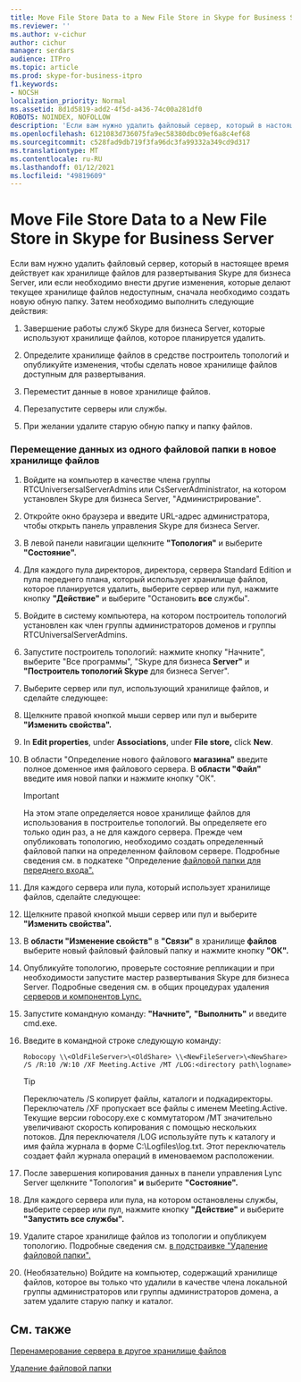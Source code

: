 ```yaml
---
title: Move File Store Data to a New File Store in Skype for Business Server
ms.reviewer: ''
ms.author: v-cichur
author: cichur
manager: serdars
audience: ITPro
ms.topic: article
ms.prod: skype-for-business-itpro
f1.keywords:
- NOCSH
localization_priority: Normal
ms.assetid: 8d1d5819-add2-4f5d-a436-74c00a281df0
ROBOTS: NOINDEX, NOFOLLOW
description: 'Если вам нужно удалить файловый сервер, который в настоящее время действует как хранилище файлов для развертывания Skype для бизнеса Server, или если необходимо внести другие изменения, которые делают текущее хранилище файлов недоступным, сначала необходимо создать новую обную папку. Затем необходимо выполнить следующие действия:'
ms.openlocfilehash: 6121083d736075fa9ec58380dbc09ef6a8c4ef68
ms.sourcegitcommit: c528fad9db719f3fa96dc3fa99332a349cd9d317
ms.translationtype: MT
ms.contentlocale: ru-RU
ms.lasthandoff: 01/12/2021
ms.locfileid: "49819609"
---
```

# <a name="move-file-store-data-to-a-new-file-store-in-skype-for-business-server"></a>Move File Store Data to a New File Store in Skype for Business Server

Если вам нужно удалить файловый сервер, который в настоящее время действует как хранилище файлов для развертывания Skype для бизнеса Server, или если необходимо внести другие изменения, которые делают текущее хранилище файлов недоступным, сначала необходимо создать новую обную папку. Затем необходимо выполнить следующие действия:

1. Завершение работы служб Skype для бизнеса Server, которые используют хранилище файлов, которое планируется удалить.

2. Определите хранилище файлов в средстве построитель топологий и опубликуйте изменения, чтобы сделать новое хранилище файлов доступным для развертывания.

3. Переместит данные в новое хранилище файлов.

4. Перезапустите серверы или службы.

5. При желании удалите старую обную папку и папку файлов.

### <a name="to-move-file-store-data-from-one-file-store-to-a-new-file-store"></a>Перемещение данных из одного файловой папки в новое хранилище файлов

1. Войдите на компьютер в качестве члена группы RTCUniversersalServerAdmins или CsServerAdministrator, на котором установлен Skype для бизнеса Server, "Администрирование".

2. Откройте окно браузера и введите URL-адрес администратора, чтобы открыть панель управления Skype для бизнеса Server.

3. В левой панели навигации щелкните **"Топология"** и выберите **"Состояние".**

4. Для каждого пула директоров, директора, сервера Standard Edition и пула переднего плана, который использует хранилище файлов, которое планируется удалить, выберите сервер или пул, нажмите кнопку **"Действие"** и выберите "Остановить **все** службы".

5. Войдите в систему компьютера, на котором построитель топологий установлен как член группы администраторов доменов и группы RTCUniversalServerAdmins.

6. Запустите построитель топологий: нажмите кнопку "Начните", выберите "Все программы", "Skype для бизнеса **Server"** и **"Построитель топологий Skype** для бизнеса Server".

7. Выберите сервер или пул, использующий хранилище файлов, и сделайте следующее:

8. Щелкните правой кнопкой мыши сервер или пул и выберите **"Изменить свойства".**

9. In **Edit properties**, under **Associations**, under **File store,** click **New**.

10. В области "Определение нового файлового **магазина"** введите полное доменное имя файлового сервера. В **области "Файл"** введите имя новой папки и нажмите кнопку "ОК". 

     > [!IMPORTANT]
     > На этом этапе определяется новое хранилище файлов для использования в построителье топологий. Вы определяете его только один раз, а не для каждого сервера. Прежде чем опубликовать топологию, необходимо создать определенный файловой папки на определенном файловом сервере. Подробные сведения см. в подкатеке "Определение [файловой папки для переднего входа".](https://technet.microsoft.com/library/90994400-c4e5-4509-af41-121ac716fbca.aspx)

11. Для каждого сервера или пула, который использует хранилище файлов, сделайте следующее:

12. Щелкните правой кнопкой мыши сервер или пул и выберите **"Изменить свойства".**

13. В **области "Изменение свойств"** в **"Связи"** в хранилище **файлов** выберите новый файловый файловый папку и нажмите кнопку **"ОК".**

14. Опубликуйте топологию, проверьте состояние репликации и при необходимости запустите мастер развертывания Skype для бизнеса Server. Подробные сведения см. в общих процедурах удаления [серверов и компонентов Lync.](https://technet.microsoft.com/library/5438ce1e-57fa-4031-8bdb-3af6581d901b.aspx)

15. Запустите командную команду: **"Начните",** **"Выполнить"** и введите cmd.exe.

16. Введите в командной строке следующую команду:

    ```console
    Robocopy \\<OldFileServer>\<OldShare> \\<NewFileServer>\<NewShare> /S /R:10 /W:10 /XF Meeting.Active /MT /LOG:<directory path\logname>
    ```

    > [!TIP]
    > Переключатель /S копирует файлы, каталоги и подкадиректоры. Переключатель /XF пропускает все файлы с именем Meeting.Active. Текущие версии robocopy.exe с коммутатором /MT значительно увеличивают скорость копирования с помощью нескольких потоков. Для переключателя /LOG используйте путь к каталогу и имя файла журнала в форме C:\Logfiles\log.txt. Этот переключатель создает файл журнала операций в именоваемом расположении.

17. После завершения копирования данных в панели управления Lync Server щелкните "Топология" **и** выберите **"Состояние".**

18. Для каждого сервера или пула, на котором остановлены службы, выберите сервер или пул, нажмите кнопку **"Действие"** и выберите **"Запустить все службы".**

19. Удалите старое хранилище файлов из топологии и опубликуем топологию. Подробные сведения см. [в подстраивке "Удаление файловой папки".](https://technet.microsoft.com/library/1ba7eb15-5c87-4357-b4d8-f59409ac7f71.aspx)

20. (Необязательно) Войдите на компьютер, содержащий хранилище файлов, которое вы только что удалили в качестве члена локальной группы администраторов или группы администраторов домена, а затем удалите старую папку и каталог.

## <a name="see-also"></a>См. также

[Перенамерование сервера в другое хранилище файлов](https://technet.microsoft.com/library/18509cce-a4d2-4537-a822-f99de6d7598e.aspx)

[Удаление файловой папки](https://technet.microsoft.com/library/1ba7eb15-5c87-4357-b4d8-f59409ac7f71.aspx)
